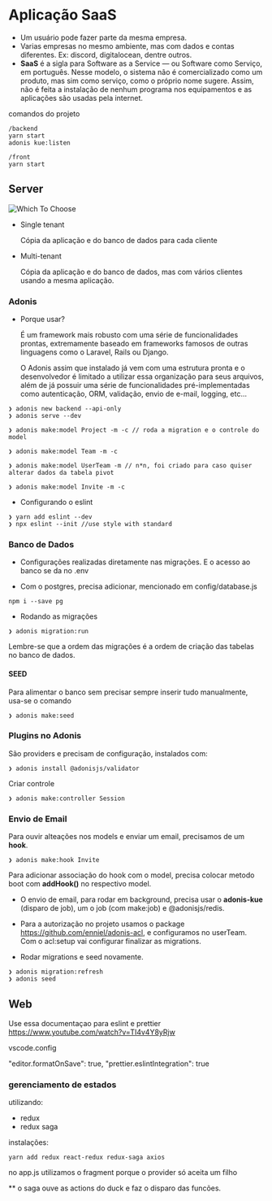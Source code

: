 # Aplicação SaaS

- Um usuário pode fazer parte da mesma empresa.
- Varias empresas no mesmo ambiente, mas com dados e contas diferentes. Ex: discord, digitalocean, dentre outros.
- **SaaS** é a sigla para Software as a Service — ou Software como Serviço, em português. Nesse modelo, o sistema não é comercializado como um produto, mas sim como serviço, como o próprio nome sugere. Assim, não é feita a instalação de nenhum programa nos equipamentos e as aplicações são usadas pela internet.

comandos do projeto

```console
/backend
yarn start
adonis kue:listen

/front
yarn start
```

## Server

![Which To Choose](https://blog.rocketseat.com.br/content/images/2019/03/SaaS_Single_tenant_ou_Multi-tenant_qual_escolher.png)

- Single tenant

  Cópia da aplicação e do banco de dados para cada cliente

- Multi-tenant

  Cópia da aplicação e do banco de dados, mas com vários clientes usando a mesma aplicação.

### Adonis

- Porque usar?

  É um framework mais robusto com uma série de funcionalidades prontas, extremamente baseado em frameworks famosos de outras linguagens como o Laravel, Rails ou Django.

  O Adonis assim que instalado já vem com uma estrutura pronta e o desenvolvedor é limitado a utilizar essa organização para seus arquivos, além de já possuir uma série de funcionalidades pré-implementadas como autenticação, ORM, validação, envio de e-mail, logging, etc...

```console
❯ adonis new backend --api-only
❯ adonis serve --dev
```

```console
❯ adonis make:model Project -m -c // roda a migration e o controle do model

❯ adonis make:model Team -m -c

❯ adonis make:model UserTeam -m // n*n, foi criado para caso quiser alterar dados da tabela pivot

❯ adonis make:model Invite -m -c
```

- Configurando o eslint

```console
❯ yarn add eslint --dev
❯ npx eslint --init //use style with standard
```

### Banco de Dados

- Configurações realizadas diretamente nas migrações. E o acesso ao banco se da no .env

- Com o postgres, precisa adicionar, mencionado em config/database.js

```console
npm i --save pg
```

- Rodando as migrações

```console
❯ adonis migration:run
```

Lembre-se que a ordem das migrações é a ordem de criação das tabelas no banco de dados.

#### SEED

Para alimentar o banco sem precisar sempre inserir tudo manualmente, usa-se o comando

```console
❯ adonis make:seed
```

### Plugins no Adonis

São providers e precisam de configuração, instalados com:

```console
❯ adonis install @adonisjs/validator
```

Criar controle

```console
❯ adonis make:controller Session
```

### Envio de Email

Para ouvir alteações nos models e enviar um email, precisamos de um **hook**.

```console
❯ adonis make:hook Invite
```

Para adicionar associação do hook com o model, precisa colocar metodo boot com **addHook()** no respectivo model.

- O envio de email, para rodar em background, precisa usar o **adonis-kue** (disparo de job), um o job (com make:job) e @adonisjs/redis.

- Para a autorização no projeto usamos o package https://github.com/enniel/adonis-acl, e configuramos no userTeam. Com o acl:setup vai configurar finalizar as migrations.

- Rodar migrations e seed novamente.

```console
❯ adonis migration:refresh
❯ adonis seed
```

## Web

Use essa documentaçao para eslint e prettier
https://www.youtube.com/watch?v=TI4v4Y8yRjw

vscode.config

"editor.formatOnSave": true,
"prettier.eslintIntegration": true

### gerenciamento de estados

utilizando:

- redux
- redux saga

instalações:

```console
yarn add redux react-redux redux-saga axios
```

no app.js
utilizamos o fragment porque o provider só aceita um filho

\*\* o saga ouve as actions do duck e faz o disparo das funcões.
